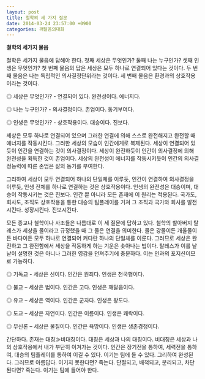 ```yaml
---
layout: post
title: 철학의 세 가지 질문
date: 2014-03-24 23:57:00 +0900
categories: 깨달음의대화
---
```

**철학의 세가지 물음**

  


철학은 세가지 물음에 답해야 한다. 첫째 세상은 무엇인가? 둘째 나는 누구인가? 셋째 인생은 무엇인가? 첫 번째 물음의 답은 세상은 모두 하나로 연결되어 있다는 것이다. 두 번째 물음은 나는 독립적인 의사결정단위라는 것이다. 세 번째 물음은 환경과의 상호작용이라는 것이다. 

  


◎ 세상은 무엇인가? - 연결되어 있다. 완전성이다. 에너지다.   
      
◎ 나는 누구인가? - 의사결정이다. 존엄이다. 동기부여다.   
      
◎ 인생은 무엇인가? - 상호작용이다. 대승이다. 진보다. 

  


세상은 모두 하나로 연결되어 있으며 그러한 연결에 의해 스스로 완전해지고 완전할 때 에너지를 작동시킨다. 그러한 세상의 모습이 인간에게로 복제된다. 세상이 연결되어 있듯이 인간을 연결하는 것이 의사결정이다. 세상이 완전하듯이 인간이 의사결정에 의해 완전성을 획득한 것이 존엄이다. 세상의 완전성이 에너지를 작동시키듯이 인간의 의사결정능력에 따른 존엄은 삶의 동기를 부여한다. 

  


그리하여 세상이 모두 연결되어 하나의 단일체를 이루듯, 인간이 연결하여 의사결정을 이루듯, 인생 전체를 하나로 연결하는 것은 상호작용이다. 인생의 완전성은 대승이며, 대승이 작동시키는 것은 진보다. 인간 뿐 아니라 모든 존재에 이 원리는 적용된다. 국가도, 회사도, 조직도 상호작용을 통한 대승의 팀플레이를 거쳐 그 조직과 국가와 회사를 발전시킨다. 성장시킨다. 진보시킨다. 

  


모든 종교나 철학이나 사조들은 나름대로 이 세 질문에 답하고 있다. 철학의 할아버지 탈레스가 세상을 물이라고 규정했을 때 그 물은 연결을 의미한다. 물은 강물이든 개울물이든 바다이든 모두 하나로 연결되어 커다란 하나의 단일체를 이룬다. 그러므로 세상은 완전하고 그 완전함에서 세상을 작동하게 하는 기운은 솟아나는 법이다. 탈레스가 이를 낱낱이 설명한 것은 아니나 그러한 영감을 던져주기에 충분하다. 이는 인과의 포지션이므로 가능하다. 

  


◎ 기독교 - 세상은 신이다. 인간은 원죄다. 인생은 천국행이다.   
      
◎ 불교 – 세상은 법이다. 인간은 고다. 인생은 깨달음이다.   
      
◎ 유교 – 세상은 역이다. 인간은 군자다. 인생은 왕도다.   
      
◎ 도교 – 세상은 자연이다. 인간은 이름이다. 인생은 쾌락이다.   
      
◎ 무신론 – 세상은 물질이다. 인간은 욕망이다. 인생은 생존경쟁이다. 

  


간단하다. 존재는 대칭≫비대칭이다. 대칭은 세상과 나의 대칭이다. 비대칭은 세상과 나의 상호작용에서 내가 부단히 이겨가는 것이다. 인간은 장기전을 통하여, 세력전을 통하여, 대승의 팀플레이를 통하여 이길 수 있다. 이기는 팀에 들 수 있다. 그리하여 완성된다. 그러므로 아름답다. 이기지 못한다면? 죽는다. 단절되고, 배척되고, 분리되고, 차단된다면? 죽는다. 이기는 팀에 들어야 한다.